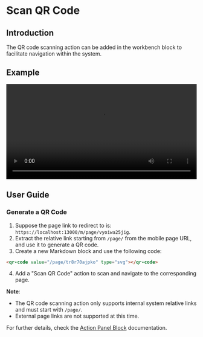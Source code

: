 # Scan QR Code

## Introduction

The QR code scanning action can be added in the workbench block to facilitate navigation within the system.

## Example

<video width="100%" controls>
  <source src="https://static-docs.nocobase.com/20240612214013_rec_.mp4" type="video/mp4">
</video>

## User Guide

### Generate a QR Code

1. Suppose the page link to redirect to is: `https://localhost:13000/m/page/vyoiwa25jig`.
2. Extract the relative link starting from `/page/` from the mobile page URL, and use it to generate a QR code.
3. Create a new Markdown block and use the following code:

```markdown
<qr-code value="/page/tr8r70ajpko" type="svg"></qr-code>
```

4. Add a "Scan QR Code" action to scan and navigate to the corresponding page.

**Note**:
- The QR code scanning action only supports internal system relative links and must start with `/page/`.
- External page links are not supported at this time.

For further details, check the [Action Panel Block](/handbook/block-workbench) documentation.
